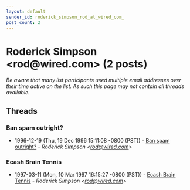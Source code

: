 ```yaml
---
layout: default
sender_id: roderick_simpson_rod_at_wired_com_
post_count: 2
---
```


# Roderick Simpson <rod<span>@</span>wired.com> (2 posts)

_Be aware that many list participants used multiple email addresses over their time active on the list. As such this page may not contain all threads available._

## Threads

### Ban spam outright?
+ 1996-12-19 (Thu, 19 Dec 1996 15:11:08 -0800 (PST)) - [Ban spam outright?](/archive/1996/12/0f7255ae8292e360d5046a01148d8981f1b07cadce9b60415ae4341326a09d65) - _Roderick Simpson \<rod@wired.com\>_

### Ecash Brain Tennis
+ 1997-03-11 (Mon, 10 Mar 1997 16:15:27 -0800 (PST)) - [Ecash Brain Tennis](/archive/1997/03/bd66285f8a0cb016e14bf219678fe957535a15a30262fcd912b5363492a654b7) - _Roderick Simpson \<rod@wired.com\>_

